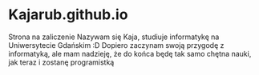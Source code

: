 # Kajarub.github.io
Strona na zaliczenie
Nazywam się Kaja, studiuje informatykę na Uniwersytecie Gdańskim :D
Dopiero zaczynam swoją przygodę z informatyką, ale mam nadzieję, że do końca będę tak samo chętna nauki, jak teraz i zostanę programistką
